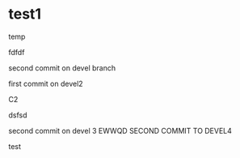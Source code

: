 # test1
temp

fdfdf

second commit on devel branch


first commit on devel2

C2

dsfsd
 
second commit on devel 3
EWWQD
SECOND COMMIT TO DEVEL4

test
